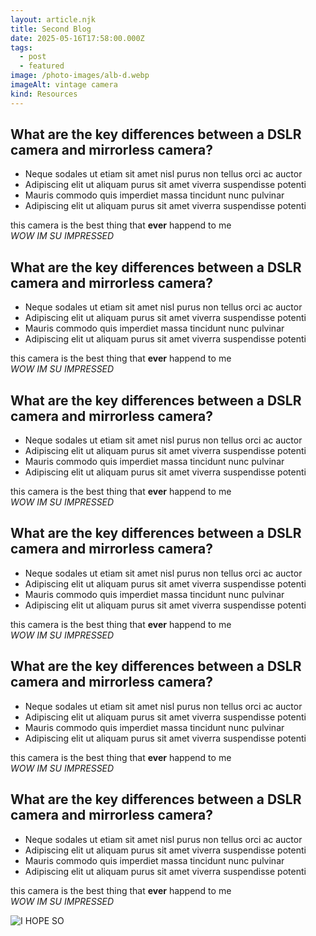 ```yaml
---
layout: article.njk
title: Second Blog
date: 2025-05-16T17:58:00.000Z
tags:
  - post
  - featured
image: /photo-images/alb-d.webp
imageAlt: vintage camera
kind: Resources
---
```

## What are the key differences between a DSLR camera and mirrorless camera?

* Neque sodales ut etiam sit amet nisl purus non tellus orci ac auctor
* Adipiscing elit ut aliquam purus sit amet viverra suspendisse potenti
* Mauris commodo quis imperdiet massa tincidunt nunc pulvinar
* Adipiscing elit ut aliquam purus sit amet viverra suspendisse potenti

this camera is the best thing that **ever** happend to me\
*WOW IM SU IMPRESSED*

## What are the key differences between a DSLR camera and mirrorless camera?

* Neque sodales ut etiam sit amet nisl purus non tellus orci ac auctor
* Adipiscing elit ut aliquam purus sit amet viverra suspendisse potenti
* Mauris commodo quis imperdiet massa tincidunt nunc pulvinar
* Adipiscing elit ut aliquam purus sit amet viverra suspendisse potenti

this camera is the best thing that **ever** happend to me\
*WOW IM SU IMPRESSED*

## What are the key differences between a DSLR camera and mirrorless camera?

* Neque sodales ut etiam sit amet nisl purus non tellus orci ac auctor
* Adipiscing elit ut aliquam purus sit amet viverra suspendisse potenti
* Mauris commodo quis imperdiet massa tincidunt nunc pulvinar
* Adipiscing elit ut aliquam purus sit amet viverra suspendisse potenti

this camera is the best thing that **ever** happend to me\
*WOW IM SU IMPRESSED*

## What are the key differences between a DSLR camera and mirrorless camera?

* Neque sodales ut etiam sit amet nisl purus non tellus orci ac auctor
* Adipiscing elit ut aliquam purus sit amet viverra suspendisse potenti
* Mauris commodo quis imperdiet massa tincidunt nunc pulvinar
* Adipiscing elit ut aliquam purus sit amet viverra suspendisse potenti

this camera is the best thing that **ever** happend to me\
*WOW IM SU IMPRESSED*

## What are the key differences between a DSLR camera and mirrorless camera?

* Neque sodales ut etiam sit amet nisl purus non tellus orci ac auctor
* Adipiscing elit ut aliquam purus sit amet viverra suspendisse potenti
* Mauris commodo quis imperdiet massa tincidunt nunc pulvinar
* Adipiscing elit ut aliquam purus sit amet viverra suspendisse potenti

this camera is the best thing that **ever** happend to me\
*WOW IM SU IMPRESSED*

## What are the key differences between a DSLR camera and mirrorless camera?

* Neque sodales ut etiam sit amet nisl purus non tellus orci ac auctor
* Adipiscing elit ut aliquam purus sit amet viverra suspendisse potenti
* Mauris commodo quis imperdiet massa tincidunt nunc pulvinar
* Adipiscing elit ut aliquam purus sit amet viverra suspendisse potenti

this camera is the best thing that **ever** happend to me\
*WOW IM SU IMPRESSED*

![I HOPE SO](/photo-images/hero-m.webp "DO FIGCAPTIONS ACCTUALLY WORK")
